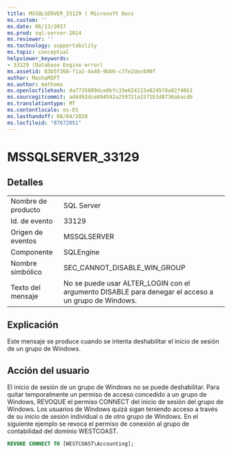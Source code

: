 ```yaml
---
title: MSSQLSERVER_33129 | Microsoft Docs
ms.custom: ''
ms.date: 06/13/2017
ms.prod: sql-server-2014
ms.reviewer: ''
ms.technology: supportability
ms.topic: conceptual
helpviewer_keywords:
- 33129 (Database Engine error)
ms.assetid: 83b5f368-f1a1-4a40-9bb6-c77e2dec690f
author: MashaMSFT
ms.author: mathoma
ms.openlocfilehash: da7735889dce8bfc33e624115e8245f8a02f46b1
ms.sourcegitcommit: ad4d92dce894592a259721a1571b1d8736abacdb
ms.translationtype: MT
ms.contentlocale: es-ES
ms.lasthandoff: 08/04/2020
ms.locfileid: "87672051"
---
```

# <a name="mssqlserver_33129"></a>MSSQLSERVER_33129
    
## <a name="details"></a>Detalles  
  
|||  
|-|-|  
|Nombre de producto|SQL Server|  
|Id. de evento|33129|  
|Origen de eventos|MSSQLSERVER|  
|Componente|SQLEngine|  
|Nombre simbólico|SEC_CANNOT_DISABLE_WIN_GROUP|  
|Texto del mensaje|No se puede usar ALTER_LOGIN con el argumento DISABLE para denegar el acceso a un grupo de Windows.|  
  
## <a name="explanation"></a>Explicación  
 Este mensaje se produce cuando se intenta deshabilitar el inicio de sesión de un grupo de Windows.  
  
## <a name="user-action"></a>Acción del usuario  
 El inicio de sesión de un grupo de Windows no se puede deshabilitar. Para quitar temporalmente un permiso de acceso concedido a un grupo de Windows, REVOQUE el permiso CONNECT del inicio de sesión del grupo de Windows. Los usuarios de Windows quizá sigan teniendo acceso a través de su inicio de sesión individual o de otro grupo de Windows. En el siguiente ejemplo se revoca el permiso de conexión al grupo de contabilidad del dominio WESTCOAST.  
  
```sql  
REVOKE CONNECT TO [WESTCOAST\Accounting];  
```  
  
  

